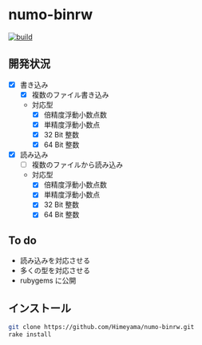 # numo-binrw

[![build](https://github.com/Himeyama/numo-binrw/actions/workflows/build.yml/badge.svg)](https://github.com/Himeyama/numo-binrw/actions/workflows/build.yml)

## 開発状況
- [x] 書き込み
    - [x] 複数のファイル書き込み
    - 対応型
        - [x] 倍精度浮動小数点数
        - [x] 単精度浮動小数点
        - [x] 32 Bit 整数
        - [x] 64 Bit 整数
- [x] 読み込み
    - [ ] 複数のファイルから読み込み
    - 対応型
        - [x] 倍精度浮動小数点数
        - [x] 単精度浮動小数点
        - [x] 32 Bit 整数
        - [x] 64 Bit 整数

## To do
- 読み込みを対応させる
- 多くの型を対応させる
- rubygems に公開

## インストール
```sh
git clone https://github.com/Himeyama/numo-binrw.git
rake install
```

